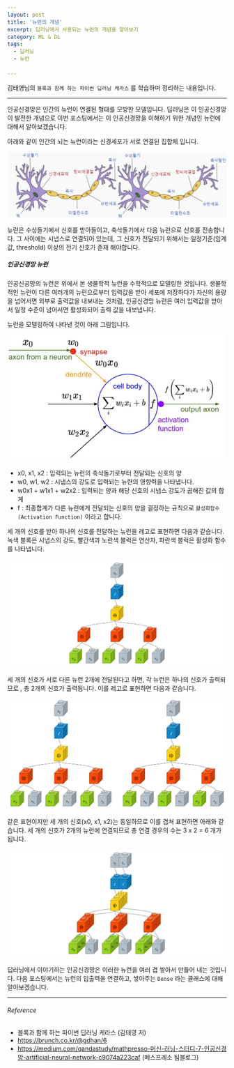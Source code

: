 ```yaml
---
layout: post
title: '뉴런의 개념'
excerpt: 딥러닝에서 사용되는 뉴런의 개념을 알아보기
category: ML & DL
tags:
  - 딥러닝
  - 뉴런

---
```


김태영님의 `블록과 함께 하는 파이썬 딥러닝 케라스` 를 학습하며 정리하는 내용입니다.

--------------

인공신경망은 인간의 뉴런이 연결된 형태를 모방한 모델입니다. 딥러닝은 이 인공신경망이 발전한 개념으로  이번 포스팅에서는 이 인공신경망을 이해하기 위한 개념인 뉴런에 대해서 알아보겠습니다.



아래와 같이 인간의 뇌는 뉴런이라는 신경세포가 서로 연결된 집합체 입니다. 

<img src = "https://github.com/SevillaBK/SevillaBK.github.io/blob/master/img/ML&DL/neuron-real.png?raw=true">

뉴런은 수상돌기에서 신호를 받아들이고, 축삭돌기에서 다음 뉴런으로 신호를 전송합니다. 그 사이에는 시냅스로 연결되어 있는데, 그 신호가 전달되기 위해서는 일정기준(임계값, threshold) 이상의 전기 신호가 존재 해야합니다.



##### 인공신경망 뉴런

인공신공망의 뉴런은 위에서 본 생물학적 뉴런을 수학적으로 모델링한 것입니다. 생물학적인 뉴런이 다른 여러개의 뉴런으로부터 입력값을 받아 세포에 저장하다가 자신의 용량을 넘어서면 외부로 출력값을 내보내는 것처럼, 인공신경망 뉴런은 여러 입력값을 받아서 일정 수준이 넘어서면 활성화되어 출력 값을 내보냅니다. 

뉴런을 모델링하여 나타낸 것이 아래 그림입니다.



<img src = "https://github.com/SevillaBK/SevillaBK.github.io/blob/master/img/ML&DL/neuron.png?raw=true" width = "500">

* x0, x1, x2 : 입력되는 뉴런의 축삭돌기로부터 전달되는 신호의 양
* w0, w1, w2 : 시냅스의 강도로 입력되는 뉴련의 영향력을 나타냅니다.
* w0x1 + w1x1 + w2x2 : 입력되는 양과 해당 신호의 시냅스 강도가 곱해진 값의 합계
* f : 최종합계가 다른 뉴런에게 전달되는 신호의 양을 결정하는 규칙으로 `활성화함수(Activation Function)` 이라고 합니다.



세 개의 신호를 받아 하나의 신호를 전달하는 뉴런을 레고로 표현하면 다음과 같습니다. 녹색 블록은 시냅스의 강도, 빨간색과 노란색 블럭은 연산자, 파란색 블럭은 활성화 함수를 나타냅니다.

<img src = "https://github.com/SevillaBK/SevillaBK.github.io/blob/master/img/Keras/MLP_Layer_Talk_lego_1.png">

세 개의 신호가 서로 다른 뉴런 2개에 전달된다고 하면, 각 뉴런은 하나의 신호가 출력되므로 , 총 2개의 신호가 출력됩니다. 이를 레고로 표현하면 다음과 같습니다.

<img src = "https://github.com/SevillaBK/SevillaBK.github.io/blob/master/img/Keras/MLP_Layer_Talk_lego_2.png">

같은 표현이지만 세 개의 신호(x0, x1, x2)는 동일하므로 이를 겹쳐 표현하면 아래와 같습니다. 세 개의 신호가 2개의 뉴런에 연결되므로 총 연결 경우의 수는 3 x 2 = 6 개가 됩니다.

<img src = "https://github.com/SevillaBK/SevillaBK.github.io/blob/master/img/Keras/MLP_Layer_Talk_lego_3.png">



딥러닝에서 이야기하는 인공신경망은 이러한 뉴런을 여러 겹 쌓아서 만들어 내는 것입니다. 다음 포스팅에서는 뉴런의 입출력을 연결하고, 쌓아주는  `Dense` 라는 클래스에 대해 알아보겠습니다. 



---------

###### Reference

- 블록과 함께 하는 파이썬 딥러닝 케라스 (김태영 저)
- https://brunch.co.kr/@gdhan/6
- https://medium.com/qandastudy/mathpresso-머신-러닝-스터디-7-인공신경망-artificial-neural-network-c9074a223caf  (메스프레소 팀블로그)
